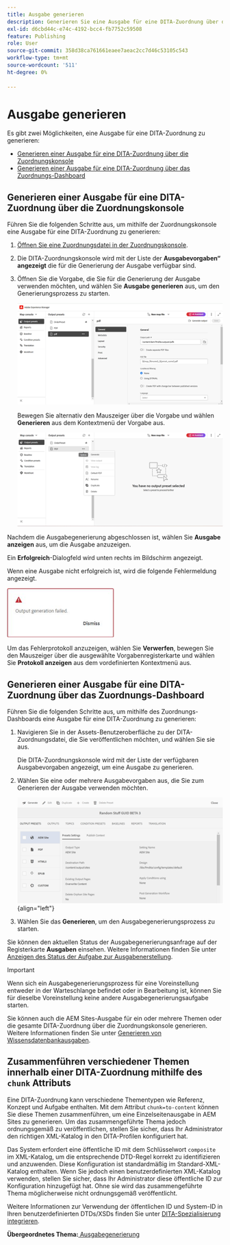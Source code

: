 ```yaml
---
title: Ausgabe generieren
description: Generieren Sie eine Ausgabe für eine DITA-Zuordnung über die Zuordnungskonsole und das Zuordnungs-Dashboard in AEM Guides.
exl-id: d6cbd44c-e74c-4192-bcc4-fb7752c59508
feature: Publishing
role: User
source-git-commit: 358d38ca761661eaee7aeac2cc7d46c53105c543
workflow-type: tm+mt
source-wordcount: '511'
ht-degree: 0%

---
```


# Ausgabe generieren

Es gibt zwei Möglichkeiten, eine Ausgabe für eine DITA-Zuordnung zu generieren:

- [Generieren einer Ausgabe für eine DITA-Zuordnung über die Zuordnungskonsole](#generate-output-for-a-dita-map-from-the-map-console)
- [Generieren einer Ausgabe für eine DITA-Zuordnung über das Zuordnungs-Dashboard](#generate-output-for-a-dita-map-from-the-map-dashboard)

## Generieren einer Ausgabe für eine DITA-Zuordnung über die Zuordnungskonsole

Führen Sie die folgenden Schritte aus, um mithilfe der Zuordnungskonsole eine Ausgabe für eine DITA-Zuordnung zu generieren:

1. [Öffnen Sie eine Zuordnungsdatei in der Zuordnungskonsole](./open-files-map-console.md).
2. Die DITA-Zuordnungskonsole wird mit der Liste der **Ausgabevorgaben“ angezeigt** die für die Generierung der Ausgabe verfügbar sind.

3. Öffnen Sie die Vorgabe, die Sie für die Generierung der Ausgabe verwenden möchten, und wählen Sie **Ausgabe generieren** aus, um den Generierungsprozess zu starten.

   <img src="images/generate-output-pdf.png" alt="Registerkarte Metadaten" width="600">

   Bewegen Sie alternativ den Mauszeiger über die Vorgabe und wählen **Generieren** aus dem Kontextmenü der Vorgabe aus.


   <img src="images/generate-preset-map-console.png" alt="Registerkarte Metadaten" width="600">

Nachdem die Ausgabegenerierung abgeschlossen ist, wählen Sie **Ausgabe anzeigen** aus, um die Ausgabe anzuzeigen.

Ein **Erfolgreich**-Dialogfeld wird unten rechts im Bildschirm angezeigt.

Wenn eine Ausgabe nicht erfolgreich ist, wird die folgende Fehlermeldung angezeigt.

<img src="images/error-log.png" alt="Fehlerprotokoll" width="250">

Um das Fehlerprotokoll anzuzeigen, wählen Sie **Verwerfen**, bewegen Sie den Mauszeiger über die ausgewählte Vorgabenregisterkarte und wählen Sie **Protokoll anzeigen** aus dem vordefinierten Kontextmenü aus.

## Generieren einer Ausgabe für eine DITA-Zuordnung über das Zuordnungs-Dashboard

Führen Sie die folgenden Schritte aus, um mithilfe des Zuordnungs-Dashboards eine Ausgabe für eine DITA-Zuordnung zu generieren:

1. Navigieren Sie in der Assets-Benutzeroberfläche zu der DITA-Zuordnungsdatei, die Sie veröffentlichen möchten, und wählen Sie sie aus.

   Die DITA-Zuordnungskonsole wird mit der Liste der verfügbaren Ausgabevorgaben angezeigt, um eine Ausgabe zu generieren.

1. Wählen Sie eine oder mehrere Ausgabevorgaben aus, die Sie zum Generieren der Ausgabe verwenden möchten.

   ![](images/generate-multiple-outputs-uuid.png){align="left"}

1. Wählen Sie das **Generieren**, um den Ausgabegenerierungsprozess zu starten.


Sie können den aktuellen Status der Ausgabegenerierungsanfrage auf der Registerkarte **Ausgaben** einsehen. Weitere Informationen finden Sie unter [Anzeigen des Status der Aufgabe zur Ausgabenerstellung](./generate-output-manage-process.md#view-the-status-of-the-output-generation-task).

>[!IMPORTANT]
>
> Wenn sich ein Ausgabegenerierungsprozess für eine Voreinstellung entweder in der Warteschlange befindet oder in Bearbeitung ist, können Sie für dieselbe Voreinstellung keine andere Ausgabegenerierungsaufgabe starten.

Sie können auch die AEM Sites-Ausgabe für ein oder mehrere Themen oder die gesamte DITA-Zuordnung über die Zuordnungskonsole generieren. Weitere Informationen finden Sie unter [Generieren von Wissensdatenbankausgaben](web-editor-article-publishing.md#id218CK0U019I).

## Zusammenführen verschiedener Themen innerhalb einer DITA-Zuordnung mithilfe des `chunk` Attributs

Eine DITA-Zuordnung kann verschiedene Thementypen wie Referenz, Konzept und Aufgabe enthalten. Mit dem Attribut `chunk=to-content` können Sie diese Themen zusammenführen, um eine Einzelseitenausgabe in AEM Sites zu generieren. Um das zusammengeführte Thema jedoch ordnungsgemäß zu veröffentlichen, stellen Sie sicher, dass Ihr Administrator den richtigen XML-Katalog in den DITA-Profilen konfiguriert hat.

Das System erfordert eine öffentliche ID mit dem Schlüsselwort `composite` im XML-Katalog, um die entsprechende DTD-Regel korrekt zu identifizieren und anzuwenden.
Diese Konfiguration ist standardmäßig im Standard-XML-Katalog enthalten. Wenn Sie jedoch einen benutzerdefinierten XML-Katalog verwenden, stellen Sie sicher, dass Ihr Administrator diese öffentliche ID zur Konfiguration hinzugefügt hat. Ohne sie wird das zusammengeführte Thema möglicherweise nicht ordnungsgemäß veröffentlicht.

Weitere Informationen zur Verwendung der öffentlichen ID und System-ID in Ihren benutzerdefinierten DTDs/XSDs finden Sie unter [DITA-Spezialisierung integrieren](../cs-install-guide/dita-ot-specialization.md#integrate-dita-specialization-id211mb0e00xa).



**Übergeordnetes Thema:**[ Ausgabegenerierung](generate-output.md)
